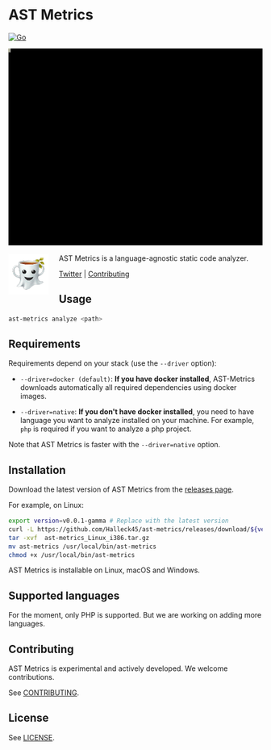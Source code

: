 # AST Metrics

[![Go](https://github.com/Halleck45/ast-metrics/actions/workflows/test.yml/badge.svg)](https://github.com/Halleck45/ast-metrics/actions/workflows/test.yml)

![](./docs/preview.gif)

<img src="https://github.com/Halleck45/ast-metrics/blob/main/docs/logo-small.png?raw=true" height="80px" alt="AST Metrics" align="left" style="margin-right:20px"/>

AST Metrics is a language-agnostic static code analyzer.

[Twitter](https://twitter.com/Halleck45) | [Contributing](.github/CONTRIBUTING.md)

## Usage

```bash
ast-metrics analyze <path>
```

## Requirements

Requirements depend on your stack (use the `--driver` option):

+ `--driver=docker (default)`: **If you have docker installed**, AST-Metrics downloads automatically 
all required dependencies using docker images.

+ `--driver=native`: **If you don't have docker installed**, you need to have language you want to analyze installed on your machine. For example, `php` is required if you want to analyze a php project.

Note that AST Metrics is faster with the `--driver=native` option.

## Installation

Download the latest version of AST Metrics from the [releases page](https://github.com/Halleck45/ast-metrics/releases/tag/v0.0.1-alpha).

For example, on Linux:

```bash
export version=v0.0.1-gamma # Replace with the latest version
curl -L https://github.com/Halleck45/ast-metrics/releases/download/${version}/ast-metrics_Linux_i386.tar.gz -o ast-metrics_Linux_i386.tar.gz
tar -xvf  ast-metrics_Linux_i386.tar.gz
mv ast-metrics /usr/local/bin/ast-metrics
chmod +x /usr/local/bin/ast-metrics
```

AST Metrics is installable on Linux, macOS and Windows.

## Supported languages

For the moment, only PHP is supported. But we are working on adding more languages.

## Contributing

AST Metrics is experimental and actively developed. We welcome contributions.

See [CONTRIBUTING](.github/CONTRIBUTING.md).

## License

See [LICENSE](LICENSE).
